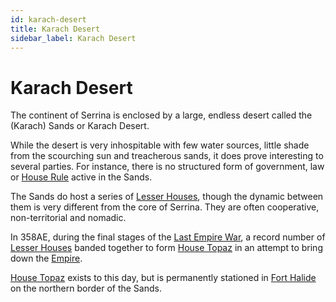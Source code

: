 ```yaml
---
id: karach-desert
title: Karach Desert
sidebar_label: Karach Desert
---
```


# Karach Desert

The continent of Serrina is enclosed by a large, endless desert called the (Karach) Sands or Karach Desert.

While the desert is very inhospitable with few water sources, little shade from the scourching sun and treacherous sands, it does prove interesting to several parties. For instance, there is no structured form of government, law or [House Rule](/house-rule) active in the Sands.

The Sands do host a series of [Lesser Houses](/houses), though the dynamic between them is very different from the core of Serrina. They are often cooperative, non-territorial and nomadic.

In 358AE, during the final stages of the [Last Empire War](/empire), a record number of [Lesser Houses](/houses) banded together to form [House Topaz](/houses) in an attempt to bring down the [Empire](/empire). 

[House Topaz](/houses) exists to this day, but is permanently stationed in [Fort Halide](/locations/fort-halide) on the northern border of the Sands.
